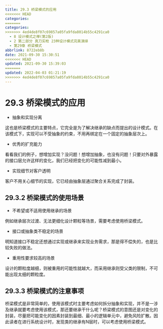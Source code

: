 ```yaml
---
title: 29.3 桥梁模式的应用
<<<<<<< HEAD
categories:
=======
categories: 
>>>>>>> 4ed4de8f07c69857a05fa9fda8014b55c4291ca0
  - 8 设计模式之禅(第2版)
  - 2 第二部分 真刀实枪 23种设计模式完美演绎
  - 第29章 桥梁模式
abbrlink: 8722eb8b
date: 2021-09-30 15:30:51
<<<<<<< HEAD
updated: 2021-09-30 15:39:03
=======
updated: 2022-04-03 01:21:19
>>>>>>> 4ed4de8f07c69857a05fa9fda8014b55c4291ca0
---
```

# 29.3 桥梁模式的应用
- 抽象和实现分离

这也是桥梁模式的主要特点，它完全是为了解决继承的缺点而提出的设计模式。在该模式下，实现可以不受抽象的约束，不用再绑定在一个固定的抽象层次上。
- 优秀的扩充能力

看看我们的例子，想增加实现？没问题！想增加抽象，也没有问题！只要对外暴露的接口层允许这样的变化，我们已经把变化的可能性减到最小。
- 实现细节对客户透明

客户不用关心细节的实现，它已经由抽象层通过聚合关系完成了封装。

## 29.3.2 桥梁模式的使用场景
- 不希望或不适用使用继承的场景

例如继承层次过渡、无法更细化设计颗粒等场景，需要考虑使用桥梁模式。
- 接口或抽象类不稳定的场景

明知道接口不稳定还想通过实现或继承来实现业务需求，那是得不偿失的，也是比较失败的做法。
- 重用性要求较高的场景

设计的颗粒度越细，则被重用的可能性就越大，而采用继承则受父类的限制，不可能出现太细的颗粒度。

## 29.3.3 桥梁模式的注意事项
桥梁模式是非常简单的，使用该模式时主要考虑如何拆分抽象和实现，并不是一涉及继承就要考虑使用该模式，那还要继承干什么呢？桥梁模式的意图还是对变化的封装，尽量把可能变化的因素封装到最细、最小的逻辑单元中，避免风险扩散。因此读者在进行系统设计时，发现类的继承有N层时，可以考虑使用桥梁模式。

